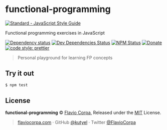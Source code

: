# functional-programming

[![Standard - JavaScript Style Guide](https://cdn.rawgit.com/feross/standard/master/badge.svg)](https://github.com/feross/standard)

Functional programming exercises in JavaScript

[![Dependency status](https://img.shields.io/david/kutyel/functional-programming.svg?style=flat-square)](https://david-dm.org/kutyel/functional-programming)
[![Dev Dependencies Status](https://img.shields.io/david/dev/kutyel/functional-programming.svg?style=flat-square)](https://david-dm.org/kutyel/functional-programming#info=devDependencies)
[![NPM Status](https://img.shields.io/npm/dm/functional-programming.svg?style=flat-square)](https://www.npmjs.org/package/functional-programming)
[![Donate](https://img.shields.io/badge/donate-paypal-blue.svg?style=flat-square)](https://paypal.me/kutyel)
[![code style: prettier](https://img.shields.io/badge/code_style-prettier-ff69b4.svg?style=flat-square)](https://github.com/prettier/prettier)

> Personal playground for learning FP concepts

## Try it out

```bash
$ npm test
```

## License

**functional-programming** © [Flavio Corpa](http://flaviocorpa.com), Released under the [MIT](https://github.com/kutyel/functional-programming/blob/master/LICENSE.md) License.

> [flaviocorpa.com](http://flaviocorpa.com) · GitHub [@kutyel](https://github.com/kutyel) · Twitter [@FlavioCorpa](https://twitter.com/kutyel)
